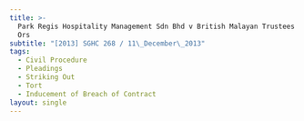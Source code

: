 ```yaml
---
title: >-
  Park Regis Hospitality Management Sdn Bhd v British Malayan Trustees Limited &
  Ors
subtitle: "[2013] SGHC 268 / 11\_December\_2013"
tags:
  - Civil Procedure
  - Pleadings
  - Striking Out
  - Tort
  - Inducement of Breach of Contract
layout: single
---
```


